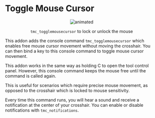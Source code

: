 # Toggle Mouse Cursor

<p align="center">
  <img src="./media/preview.gif" alt="animated">
</p>
<p align="center">
  <code>tmc_togglemousecursor</code> to lock or unlock the mouse
</p>

This addon adds the console command `tmc_togglemousecursor` which enables free mouse cursor movement without moving the crosshair. You can then bind a key to this console command to toggle mouse cursor movement.

This addon works in the same way as holding C to open the tool control panel. However, this console command keeps the mouse free until the command is called again.

This is useful for scenarios which require precise mouse movement, as opposed to the crosshair which is locked to mouse sensitivity. 

Every time this command runs, you will hear a sound and receive a notification at the center of your crosshair. You can enable or disable notifications with `tmc_notifications`.
